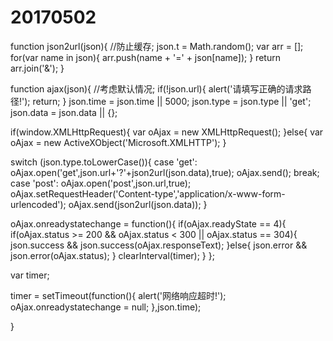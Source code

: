 # 20170502
function json2url(json){
   //防止缓存;
   json.t = Math.random();
   var arr = [];
   for(var name in json){
      arr.push(name + '=' + json[name]);
   }
   return arr.join('&');
}

function ajax(json){
   //考虑默认情况;
   if(!json.url){
      alert('请填写正确的请求路径!');
      return;
   }
   json.time = json.time || 5000;
   json.type = json.type || 'get';
   json.data = json.data || {};

   if(window.XMLHttpRequest){
      var oAjax = new XMLHttpRequest();
   }else{
      var oAjax = new ActiveXObject('Microsoft.XMLHTTP');
   }

   switch (json.type.toLowerCase()){
      case 'get':
         oAjax.open('get',json.url+'?'+json2url(json.data),true);
         oAjax.send();
         break;
      case 'post':
         oAjax.open('post',json.url,true);
         oAjax.setRequestHeader('Content-type','application/x-www-form-urlencoded');
         oAjax.send(json2url(json.data));
   }

   oAjax.onreadystatechange = function(){
      if(oAjax.readyState == 4){
         if(oAjax.status >= 200 && oAjax.status < 300 || oAjax.status == 304){
            json.success && json.success(oAjax.responseText);
         }else{
            json.error && json.error(oAjax.status);
         }
         clearInterval(timer);
      }
   };

   var timer;

   timer = setTimeout(function(){
      alert('网络响应超时!');
      oAjax.onreadystatechange = null;
   },json.time);

}
